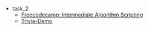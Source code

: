 - task_2
	* [Freecodecamp: Intermediate Algorithm Scripting](https://www.freecodecamp.com/dellachaise)
	* [Trivia-Demo]()